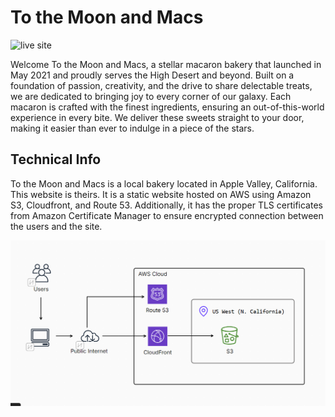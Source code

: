 # To the Moon and Macs

![live site](https://moonymacs.com)

Welcome To the Moon and Macs, a stellar macaron bakery that launched in May 2021 and proudly serves the High Desert and beyond. Built on a foundation of passion, creativity, and the drive to share delectable treats, we are dedicated to bringing joy to every corner of our galaxy. Each macaron is crafted with the finest ingredients, ensuring an out-of-this-world experience in every bite. We deliver these sweets straight to your door, making it easier than ever to indulge in a piece of the stars.

## Technical Info
To the Moon and Macs is a local bakery located in Apple Valley, California. This website is theirs. It is a static website hosted on AWS using Amazon S3, Cloudfront, and Route 53. Additionally, it has the proper TLS certificates from Amazon Certificate Manager to ensure encrypted connection between the users and the site.

![diagram](https://github.com/Aleroms/moonymacs/blob/main/public/moonymac_architecture.png)
